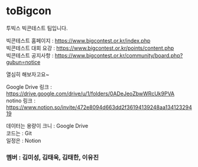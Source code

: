 # toBigcon
투빅스 빅콘테스트 팀입니다.  


빅콘테스트 홈페이지 : https://www.bigcontest.or.kr/index.php  
빅콘테스트 대회 요강 : https://www.bigcontest.or.kr/points/content.php  
빅콘테스트 공지사항 : https://www.bigcontest.or.kr/community/board.php?gubun=notice  

열심히 해보자고요~

Google Drive 링크 : https://drive.google.com/drive/u/1/folders/0ADeJeoZbwWRcUk9PVA  
notino 링크 : https://www.notion.so/invite/472e8094d663dd2f36194139248aa13412329419  

데이터는 용량이 크니 : Google Drive  
코드는 : Git  
일정은 : Notion   

### 멤버 : 김미성, 김태욱, 김태한, 이유진

